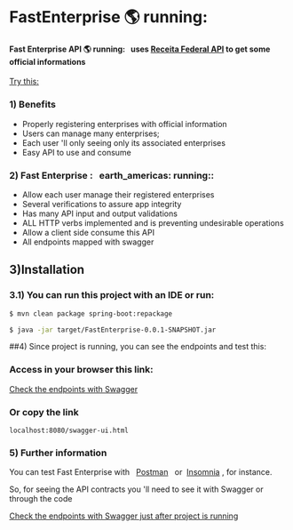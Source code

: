 # FastEnterprise :earth_americas: running:

 ####  Fast Enterprise API  :earth_americas: running: &nbsp;   uses  [Receita Federal API](https://receitaws.com.br/api) to get some official informations
 
 [Try this: ](https://receitaws.com.br/v1/cnpj/45242914000105)
 
 
### 1) Benefits
  * Properly registering enterprises with official information
  * Users can manage many enterprises;
  * Each user 'll only seeing only its associated enterprises
  * Easy API to use and consume
  


### 2) Fast Enterprise :  &nbsp; earth_americas: running::
   *  Allow each user manage their registered enterprises
   *  Several verifications to assure app integrity
   *  Has many  API input and output validations
   *  ALL HTTP verbs implemented and is preventing undesirable operations
   * Allow a client side consume this API
   * All endpoints mapped with swagger

## 3)Installation

### 3.1) You can run this project with an IDE or run:
```bash
$ mvn clean package spring-boot:repackage
```

```bash
$ java -jar target/FastEnterprise-0.0.1-SNAPSHOT.jar
```

##4) Since project is running, you can see the endpoints and test this:

### Access in your browser this link:

[Check the endpoints with Swagger](localhost:8080/swagger-ui.html "Swagger Open API")

### Or copy the link
```text
localhost:8080/swagger-ui.html 
```
### 5) Further information

You can test Fast Enterprise with &nbsp; [Postman](https://www.postman.com/ "Swagger Open API") &nbsp; or &nbsp;[Insomnia](https://insomnia.rest/download "Swagger Open API")&nbsp;, for instance.

So, for seeing the API contracts you 'll need to see  it with Swagger or through the code 

[Check the endpoints with Swagger just after project is running](localhost:8080/swagger-ui.html "Swagger Open API")





